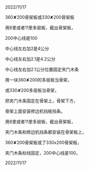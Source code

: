 2022/11/17


360✘200骨架板或330✘200骨架板

用8里或者11里多层板，截出骨架板，

200中心线是100

中心线左右加2是4公分

中心线左右加2.1是4.2公分

中心线左右加2.1公分位置固定夹门木条

用一块360✘200的多层板当骨架，


或330✘200多层板当骨架，


把夹门木条固定在骨架上，骨架下方，

骨架上面安装修边机挡板挡条。

用8里或者11里多层板，截出骨架板，




夹门木条和修边机挡条都安装在骨架板上，


360✘200骨架板或了330ⅹ200骨架板，


夹门木条标线固定，200中心线是100，



2022/11/17




